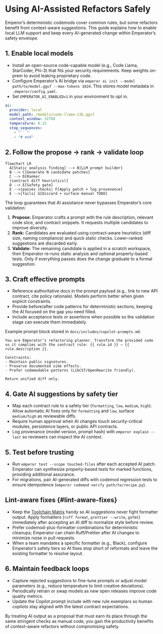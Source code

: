 # Using AI-Assisted Refactors Safely

Emperor’s deterministic codemods cover common rules, but some refactors benefit from context-aware suggestions. This guide explains how to enable local LLM support and keep every AI-generated change within Emperator’s safety envelope.

## 1. Enable local models

- Install an open-source code-capable model (e.g., Code Llama, StarCoder, Phi-3) that fits your security requirements. Keep weights on-prem to avoid leaking proprietary code.
- Configure Emperator’s AI bridge via `emperor ai init --model path/to/model.gguf --max-tokens 1024`. This stores model metadata in `.emperor/config.yaml`.
- Set `EMPERATOR_AI_ENABLED=1` in your environment to opt in.

```yaml title=".emperor/config.yaml"
ai:
  provider: local
  model_path: /models/code-llama-13b.gguf
  context_window: 32768
  temperature: 0.15
  stop_sequences:
    - "```"
    - "# end"
```

## 2. Follow the propose → rank → validate loop

```mermaid
flowchart LR
  A[Static analysis finding] --> B[LLM prompt builder]
  B --> C[Generate N candidate patches]
  C --> D[Ranker
  (contract diff heuristics)]
  D --> E[Safety gate]
  E -->|passes checks| F[Apply patch + log provenance]
  E -->|fails| G[Discard + surface manual TODO]
```

The loop guarantees that AI assistance never bypasses Emperator’s core validation:

1. **Propose:** Emperator crafts a prompt with the rule description, relevant code slice, and contract snippets. It requests multiple candidates to improve diversity.
2. **Rank:** Candidates are evaluated using contract-aware heuristics (diff size, naming compliance) and quick static checks. Lower-ranked suggestions are discarded early.
3. **Validate:** The remaining candidate is applied in a scratch workspace, then Emperator re-runs static analysis and optional property-based tests. Only if everything passes does the change graduate to a formal suggestion.

## 3. Craft effective prompts

- Reference authoritative docs in the prompt payload (e.g., link to new API contract, cite policy rationale). Models perform better when given explicit constraints.
- Provide before/after code patterns for deterministic sections, keeping the AI focused on the gap you need filled.
- Include acceptance tests or assertions when possible so the validation stage can execute them immediately.

Example prompt block stored in `docs/includes/copilot-prompts.md`:

```text
You are Emperator’s refactoring planner. Transform the provided code so it complies with the contract rule: {{ rule.id }} — {{ rule.description }}.

Constraints:
- Maintain public signatures.
- Preserve documented side effects.
- Prefer codemodable patterns (LibCST/OpenRewrite friendly).

Return unified diff only.
```

## 4. Gate AI suggestions by safety tier

- Map each contract rule to a safety tier (`formatting`, `low`, `medium`, `high`). Allow automatic AI fixes only for `formatting` and `low`; surface `medium/high` as reviewable diffs.
- Require human approval when AI changes touch security-critical modules, persistence layers, or public API contracts.
- Log provenance (model version, prompt hash) with `emperor explain --last` so reviewers can inspect the AI context.

## 5. Test before trusting

- Run `emperor test --scope touched-files` after each accepted AI patch. Emperator can synthesize property-based tests for marked functions, providing additional assurance.
- For migrations, pair AI-generated diffs with codemod regression tests to ensure idempotence (`emperor codemod verify path/to/recipe.py`).

## Lint-aware fixes {#lint-aware-fixes}

- Keep the [Toolchain Matrix](../reference/toolchain.md#recommended-lint-and-formatter-stacks) handy so AI suggestions never fight formatter output. Apply formatters (`ruff format`, `prettier --write`, `gofmt`) immediately after accepting an AI diff to normalize style before review.
- Prefer codemod-plus-formatter combinations for deterministic cleanups; Emperator can chain Ruff/Prettier after AI changes to minimize noise in pull requests.
- When a team mandates a specific formatter (e.g., Black), configure Emperator’s safety tiers so AI fixes stop short of reformats and leave the existing formatter to resolve layout.

## 6. Maintain feedback loops

- Capture rejected suggestions to fine-tune prompts or adjust model parameters (e.g., reduce temperature to limit creative deviations).
- Periodically retrain or swap models as new open releases improve code quality metrics.
- Update the Copilot prompt include with new rule exemplars so human copilots stay aligned with the latest contract expectations.

By treating AI output as a proposal that must earn its place through the same stringent checks as manual code, you gain the productivity benefits of context-aware refactors without compromising safety.
